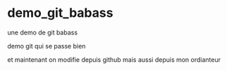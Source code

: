# demo_git_babass
une demo de git babass

demo git qui se passe bien 

et maintenant on modifie depuis github
mais aussi depuis mon ordianteur

